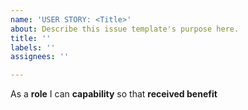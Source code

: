 ```yaml
---
name: 'USER STORY: <Title>'
about: Describe this issue template's purpose here.
title: ''
labels: ''
assignees: ''

---
```


As a **role** I can **capability** so that **received benefit**
